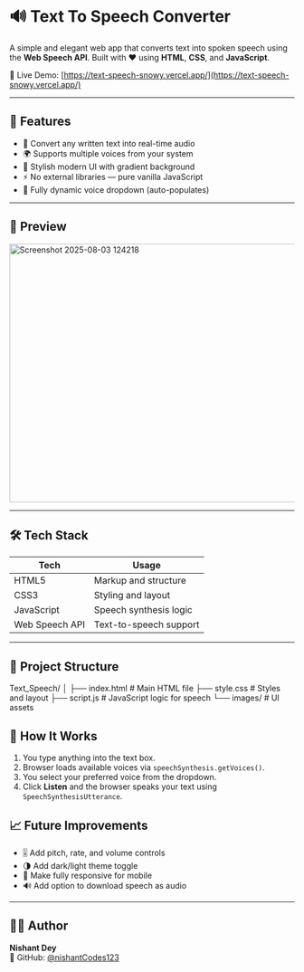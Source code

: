 # 🔊 Text To Speech Converter

A simple and elegant web app that converts text into spoken speech using the **Web Speech API**. Built with ❤️ using **HTML**, **CSS**, and **JavaScript**.

🔗 Live Demo: [https://text-speech-snowy.vercel.app/](https://text-speech-snowy.vercel.app/)

---

## 🚀 Features

- 🎤 Convert any written text into real-time audio
- 🌍 Supports multiple voices from your system
- 💅 Stylish modern UI with gradient background
- ⚡ No external libraries — pure vanilla JavaScript
- 🔄 Fully dynamic voice dropdown (auto-populates)

---

## 📸 Preview

<img width="985" height="457" alt="Screenshot 2025-08-03 124218" src="https://github.com/user-attachments/assets/8d4fda0a-1e14-436a-8554-3eb16cd7ab05" />


---

## 🛠️ Tech Stack

| Tech         | Usage                     |
|--------------|----------------------------|
| HTML5        | Markup and structure       |
| CSS3         | Styling and layout         |
| JavaScript   | Speech synthesis logic     |
| Web Speech API | Text-to-speech support  |

---

## 📂 Project Structure
Text_Speech/
│
├── index.html # Main HTML file
├── style.css # Styles and layout
├── script.js # JavaScript logic for speech
└── images/ # UI assets

## 🧠 How It Works

1. You type anything into the text box.
2. Browser loads available voices via `speechSynthesis.getVoices()`.
3. You select your preferred voice from the dropdown.
4. Click **Listen** and the browser speaks your text using `SpeechSynthesisUtterance`.

## 📈 Future Improvements

- 🎚️ Add pitch, rate, and volume controls
- 🌗 Add dark/light theme toggle
- 📱 Make fully responsive for mobile
- 🔊 Add option to download speech as audio

---

## 🙋‍♂️ Author

**Nishant Dey**  
🔗 GitHub: [@nishantCodes123](https://github.com/nishantCodes123)
